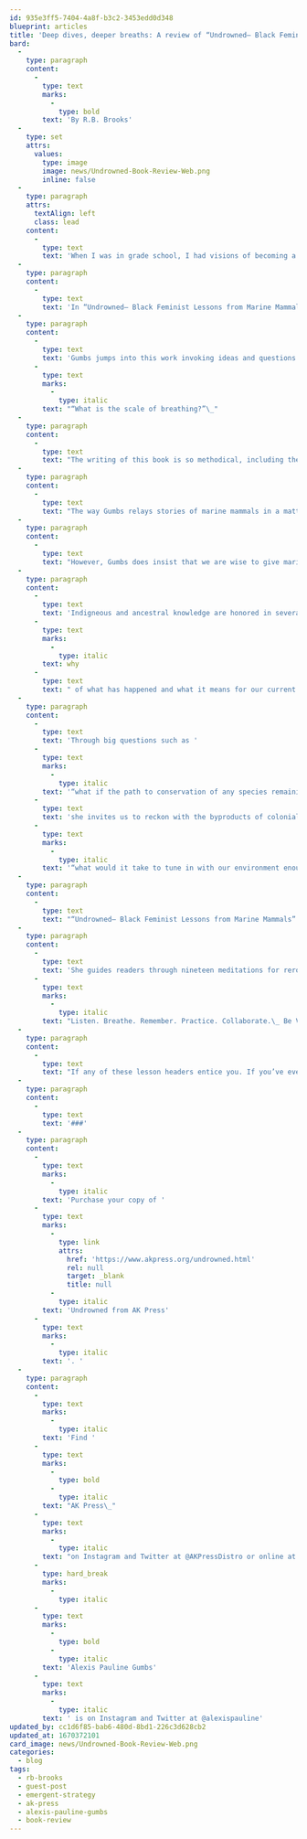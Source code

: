```yaml
---
id: 935e3ff5-7404-4a8f-b3c2-3453edd0d348
blueprint: articles
title: 'Deep dives, deeper breaths: A review of “Undrowned– Black Feminist Lessons from Marine Mammals”'
bard:
  -
    type: paragraph
    content:
      -
        type: text
        marks:
          -
            type: bold
        text: 'By R.B. Brooks'
  -
    type: set
    attrs:
      values:
        type: image
        image: news/Undrowned-Book-Review-Web.png
        inline: false
  -
    type: paragraph
    attrs:
      textAlign: left
      class: lead
    content:
      -
        type: text
        text: 'When I was in grade school, I had visions of becoming a marine biologist when I grew up. After a few too many shark horror movies and a realization that being a marine biologist in the Midwest isn’t the most lucrative career, that dream eventually faded. What didn’t go away was the childlike allure to marine creatures. For young folks, especially queer folks, there’s a particular resonance with the ways marine life are speculated about without being fully understood. A relatability to being indescribable, even after many attempts to capture our experiences with not-quite-right language and oversimplified terminology.'
  -
    type: paragraph
    content:
      -
        type: text
        text: 'In “Undrowned– Black Feminist Lessons from Marine Mammals,” Alexis Pauline Gumbs captures the feeling of being called out of name, grappling with ways oppressed people are both mistreated and commodified for manufactured worth, and also how we persist in our existence in spite of and influenced by all sorts of obstacles.'
  -
    type: paragraph
    content:
      -
        type: text
        text: 'Gumbs jumps into this work invoking ideas and questions about breathing, a common reflection throughout the book. She says “conspire means to breathe together” and it is ironic to engage this work during a time where our entire planet deals with an ongoing pandemic that threatens our airflow, lungs, and ability to breathe. In fact, when I received the advanced copy of this book in November 2020, I had full intentions of committing to a review shortly after I got it, but that got interrupted when I contracted COVID-19. Finishing this book and recovering from the illness coincided at the end of December and offered an even deeper meaning to her opening question '
      -
        type: text
        marks:
          -
            type: italic
        text: "“What is the scale of breathing?”\_"
  -
    type: paragraph
    content:
      -
        type: text
        text: "The writing of this book is so methodical, including the cadence Gumbs uses in which she intentionally mimics (and in some ways mocks) the tone of guidebooks and interjects poetic practices to interrupt the drab, passive pace of scientific writing—staking claim to the power of naming and deciphering. She approaches the speculation of marine mammal behavior not as a matter of studying objects but as a means of understanding kin and the connection between human and non-human life. Each chapter is framed as a lesson, offering mantras or sayings to embody the larger teaching. Readers are invited to engage with the book based on what’s salient versus engaging in any particular order.\_"
  -
    type: paragraph
    content:
      -
        type: text
        text: "The way Gumbs relays stories of marine mammals in a matter-of-fact way causes readers to face a mirror and realize that what we’ve justified doing to these creatures, we absolutely have done unto ourselves. Captivity, colonialism, disappearance, exhibition, etc. No institution or realm of life is left unexamined throughout the book—education, wellness, relationships, Blackness, parenting, beauty, gender, food, travel, and so many other facets of existence are considered as the lessons unfold. These accounts do not serve to externalize, romanticize or make mystical the life of marine mammals. Gumbs also does not outright accuse, condemn, or damn our species for what she frames as betraying our own self-interests, but she does make an inarguable case for not disassociating ourselves from non-human species.\_"
  -
    type: paragraph
    content:
      -
        type: text
        text: "However, Gumbs does insist that we are wise to give marine mammals space for our collective preservation. She speaks of several species that have historically been misunderstood by conventions of animal classification, where humans have filled in guesses where there lacked data or projected behaviors onto creatures who couldn’t possibly comply with our perspectives on how the world works. She talks about the migration of mammals, the alleged extinction but then surprising resurgence of certain creatures, and comments on how privacy and evasion are strategies for those who do not wish to be seen.\_"
  -
    type: paragraph
    content:
      -
        type: text
        text: 'Indigneous and ancestral knowledge are honored in several ways. Gumbs honors her own lineages by weaving late Black feminist thinkers into her storytelling, mapping constellations of ancestral roots onto her melodic musings of the past, present, and future. She also positions marine mammals as being more than just relics from earlier times, but as storytellers carrying insight on our global history. By interweaving this historical context, Gumbs documents the trajectory of our evolution and adaptation. She goes beyond saying “this happened and that’s that” and reaches for the '
      -
        type: text
        marks:
          -
            type: italic
        text: why
      -
        type: text
        text: " of what has happened and what it means for our current moment.\_"
  -
    type: paragraph
    content:
      -
        type: text
        text: 'Through big questions such as '
      -
        type: text
        marks:
          -
            type: italic
        text: '“what if the path to conservation of any species remaining on the planet is demilitarization?,” '
      -
        type: text
        text: 'she invites us to reckon with the byproducts of colonialism, capitalism, anti-Blackness, and other manifestations of white supremacy that threaten our sustained coexistence on this planet. She offers hard, humbling words that could be even harder to ruminate on during this pandemic, but that are all the more necessary. We are encouraged to take ownership of our role in a climate catastrophe and in the kindest way possible she tells us that the planet could destroy us before we succeed in destroying the planet. But she doesn’t frame our home as an enemy, just that we need to think about our relationship with the only place we can call home. She wonders '
      -
        type: text
        marks:
          -
            type: italic
        text: '“what would it take to tune in with our environment enough to be in flow with the Earth, instead of struggle against it.”'
  -
    type: paragraph
    content:
      -
        type: text
        text: "“Undrowned– Black Feminist Lessons from Marine Mammals” is part of an Emergent Strategy series published by AK Press. As a self-proclaimed scholar of emergent strategy, it is evident to me how this book aligns with the guiding principles of the concept coined by adrienne maree brown. Specifically the notion that “small is all, the large is a reflection of the small.” Gumbs lays out a set of readings that attest to the significance of embedding these lessons into our daily lives based on the evidence of what has transpired throughout the planet’s history and on it’s warming surface.\_"
  -
    type: paragraph
    content:
      -
        type: text
        text: 'She guides readers through nineteen meditations for rerouting the trajectory of our planet, our species, the pace of our daily lives and uplifts marine mammals as a reflection of how to extract more lessons along the way. '
      -
        type: text
        marks:
          -
            type: italic
        text: "Listen. Breathe. Remember. Practice. Collaborate.\_ Be Vulnerable. Be Present. Be Fierce. Learn from Conflict. Honor Your Boundaries. Respect Your Hair. End Capitalism. Refuse. Surrender. Go Deep. Stay Black. Slow Down. Rest. Take Care of Your Blessings."
  -
    type: paragraph
    content:
      -
        type: text
        text: "If any of these lesson headers entice you. If you’ve ever been awestruck by dolphins, whales, and walruses. If you don’t think the human species lies at the top of an ecological hierarchy. This book is one you’ll want to read, revisit, and rejoice in.\_"
  -
    type: paragraph
    content:
      -
        type: text
        text: '###'
  -
    type: paragraph
    content:
      -
        type: text
        marks:
          -
            type: italic
        text: 'Purchase your copy of '
      -
        type: text
        marks:
          -
            type: link
            attrs:
              href: 'https://www.akpress.org/undrowned.html'
              rel: null
              target: _blank
              title: null
          -
            type: italic
        text: 'Undrowned from AK Press'
      -
        type: text
        marks:
          -
            type: italic
        text: '. '
  -
    type: paragraph
    content:
      -
        type: text
        marks:
          -
            type: italic
        text: 'Find '
      -
        type: text
        marks:
          -
            type: bold
          -
            type: italic
        text: "AK Press\_"
      -
        type: text
        marks:
          -
            type: italic
        text: "on Instagram and Twitter at @AKPressDistro or online at akpress.org\_"
      -
        type: hard_break
        marks:
          -
            type: italic
      -
        type: text
        marks:
          -
            type: bold
          -
            type: italic
        text: 'Alexis Pauline Gumbs'
      -
        type: text
        marks:
          -
            type: italic
        text: ' is on Instagram and Twitter at @alexispauline'
updated_by: cc1d6f85-bab6-480d-8bd1-226c3d628cb2
updated_at: 1670372101
card_image: news/Undrowned-Book-Review-Web.png
categories:
  - blog
tags:
  - rb-brooks
  - guest-post
  - emergent-strategy
  - ak-press
  - alexis-pauline-gumbs
  - book-review
---
```

